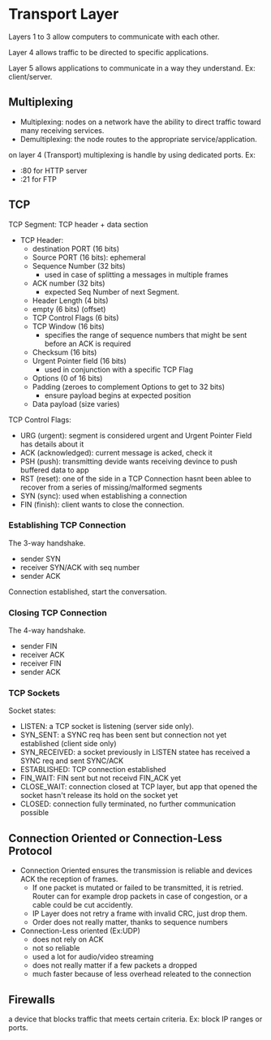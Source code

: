 # Transport Layer
Layers 1 to 3 allow computers to communicate with each other.

Layer 4 allows traffic to be directed to specific applications.

Layer 5 allows applications to communicate in a way they understand.
Ex: client/server.

## Multiplexing

- Multiplexing: nodes on a network have the ability to direct traffic toward many receiving services.
- Demultiplexing: the node routes to the appropriate service/application.

on layer 4 (Transport) multiplexing is handle by using dedicated ports.
Ex:
- :80 for HTTP server
- :21 for FTP

## TCP
TCP Segment: TCP header + data section
- TCP Header:
    - destination PORT (16 bits)
    - Source PORT (16 bits): ephemeral
    - Sequence Number (32 bits)
        - used in case of splitting a messages in multiple frames
    - ACK number (32 bits)
        - expected Seq Number of next Segment.
    - Header Length (4 bits)
    - empty (6 bits) (offset)
    - TCP Control Flags (6 bits)
    - TCP Window (16 bits)
        - specifies the range of sequence numbers that might be sent before an ACK is required
    - Checksum (16 bits)
    - Urgent Pointer field (16 bits)
        - used in conjunction with a specific TCP Flag
    - Options (0 of 16 bits)
    - Padding (zeroes to complement Options to get to 32 bits)
        - ensure payload begins at expected position
    - Data payload (size varies)

TCP Control Flags:
- URG (urgent): segment is considered urgent and Urgent Pointer Field has details about it 
- ACK (acknowledged): current message is acked, check it
- PSH (push): transmitting devide wants receiving devince to push buffered data to app
- RST (reset): one of the side in a TCP Connection hasnt been ablee to recover from a series of missing/malformed segments
- SYN (sync): used when establishing a connection
- FIN (finish): client wants to close the connection.

### Establishing TCP Connection
The 3-way handshake.

- sender SYN
- receiver SYN/ACK with seq number
- sender ACK

Connection established, start the conversation.

### Closing TCP Connection
The 4-way handshake.

- sender FIN
- receiver ACK
- receiver FIN
- sender ACK

### TCP Sockets
Socket states:
- LISTEN: a TCP socket is listening (server side only).
- SYN_SENT: a SYNC req has been sent but connection not yet established (client side only)
- SYN_RECEIVED: a socket previously in LISTEN statee has received a SYNC req and sent SYNC/ACK
- ESTABLISHED: TCP connection established
- FIN_WAIT: FIN sent but not receivd FIN_ACK yet
- CLOSE_WAIT: connection closed at TCP layer, but app that opened the socket hasn't release its hold on the socket yet
- CLOSED: connection fully terminated, no further communication possible

## Connection Oriented or Connection-Less Protocol
- Connection Oriented ensures the transmission is reliable and devices ACK the reception of frames.
    - If one packet is mutated or failed to be transmitted, it is retried. Router can for example drop packets in case of congestion, or a cable could be cut accidently.
    - IP Layer does not retry a frame with invalid CRC, just drop them.
    - Order does not really matter, thanks to sequence numbers
- Connection-Less oriented (Ex:UDP)
    - does not rely on ACK
    - not so reliable
    - used a lot for audio/video streaming
    - does not really matter if a few packets a dropped
    - much faster because of less overhead releated to the connection

## Firewalls
a device that blocks traffic that meets certain criteria.
Ex: block IP ranges or ports.